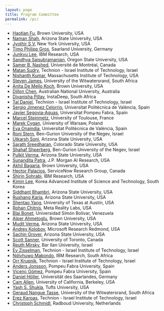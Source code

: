 ```yaml
---
layout: page
title: Program Committee
permalink: /pc/
---
```


- [Haotian Fu](https://haotianfu.me/), Brown University, USA
- [Naman Shah](https://www.namanshah.net/), Arizona State University, USA
- [Jyothir S V](https://jyothirsv.github.io/), New York University, USA
- [Timo Philipp Gros](https://mosi.uni-saarland.de/people/timo/), Saarland University, Germany
- [Junkyu Lee](https://research.ibm.com/people/junkyu-lee), IBM Research, USA
- [Sandhya Saisubramanian](https://www.sandhyasai.com/), Oregon State University, USA
- [Samer B. Nashed](https://samernashed.github.io/), Université de Montréal, Canada
- [Matan Sudry](https://scholar.google.com/citations?user=ZfJVqI8AAAAJ&hl=en), Technion - Israel Institute of Technology, Israel
- [Nishanth Kumar](https://nishanthjkumar.com/), Massachusetts Institute of Technology, USA
- [Steven James](https://sdjames.me/), University of the Witwatersrand, South Africa
- [Anita De Mello Koch](http://irl.cs.brown.edu/people.php), Brown University, USA
- [Dillon Chen](https://dillonzchen.github.io/), Australian National University, Australia
- [Divanisha Pillay](https://www.linkedin.com/in/divanisha-patel-47a663136/), InstaDeep, South Africa
- [Tal Daniel](https://taldatech.github.io/), Technion - Israel Institute of Technology, Israel
- [Sergio Jimenez Celorrio](https://serjice.webs.upv.es/), Universitat Politècnica de València, Spain
- [Javier Segovia-Aguas](https://jsego.github.io/), Universitat Pompeu Fabra, Spain
- [Marcel Steinmetz](https://marcel-steinmetz.org/), University of Toulouse, France
- [Marek Cygan](https://www.mimuw.edu.pl/~cygan/), University of Warsaw, Poland
- [Eva Onaindia](https://grps.webs.upv.es/), Universitat Politècnica de València, Spain
- [Roni Stern](https://ronistern.wixsite.com/home), Ben-Gurion University of the Negev, Israel
- [Utkarsh Soni](https://scholar.google.com/citations?user=3Nqzr90AAAAJ&hl=en), Arizona State University, USA
- [Sarath Sreedharan](http://sarathsreedharan.com/), Colorado State University, USA
- [Shahaf Shperberg](https://shperb.github.io/), Ben-Gurion University of the Negev, Israel
- [Pulkit Verma](https://pulkitverma.net/), Arizona State University, USA
- [Sunandita Patra](https://sunanditapatra.wixsite.com/camp), J.P. Morgan AI Research, USA
- [Akhil Bagaria](https://abagaria.github.io/), Brown University, USA
- [Hector Palacios](https://hectorpalacios.net/), ServiceNow Research Group, Canada
- [Shirin Sohrabi](https://research.ibm.com/people/shirin-sohrabi), IBM Research, USA
- [Kimin Lee](https://scholar.google.co.kr/citations?user=92M8xv4AAAAJ&hl=en), Korea Advanced Institute of Science and Technology, South Korea
- [Siddhant Bhambri](https://sbhambr1.github.io/), Arizona State University, USA
- [Rushang Karia](https://rushangkaria.github.io/), Arizona State University, USA
- [Shentao Yang](https://www.linkedin.com/in/shentaoyang/), University of Texas at Austin, USA
- [Rohan Chitnis](https://rohanchitnis.com/), Meta Reality Labs, USA
- [Blai Bonet](https://bonetblai.github.io/), Universidad Simón Bolívar, Venezuela
- [Alper Ahmetoglu](https://alpera.xyz/), Brown University, USA
- [Mudit Verma](https://famishedrover.github.io/), Arizona State University, USA
- [Andrey Kolobov](https://www.microsoft.com/en-us/research/people/akolobov/), Microsoft Research Redmond, USA
- [Sachin Grover](https://sachingrover211.github.io/), Arizona State University, USA
- [Scott Sanner](https://www.mie.utoronto.ca/faculty_staff/sanner/), University of Toronto, Canada
- [Reuth Mirsky](https://sites.google.com/site/dekelreuth/), Bar Ilan University, Israel
- [Ev Zisselman](https://scholar.google.com/citations?user=wfLDM2oAAAAJ&hl=en), Technion - Israel Institute of Technology, Israel
- [Ndivhuwo Makondo](https://research.ibm.com/people/ndivhuwo-makondo), IBM Research, South Africa
- [Orr Krupnik](https://www.orrkrup.com/), Technion - Israel Institute of Technology, Israel
- [Anders Jonsson](https://www.upf.edu/web/anders-jonsson), Pompeu Fabra University, Spain
- [Vicenç Gómez](https://www.upf.edu/web/vgomez), Pompeu Fabra University, Spain
- [Daniel Höller](https://fai.cs.uni-saarland.de/hoeller/), Universität des Saarlandes, Germany
- [Cam Allen](https://camallen.net/), University of California, Berkeley, USA
- [Yash S. Shukla](https://yshukla.com/), Tufts University, USA
- [Geraud Nangue Tasse](https://geraudnt.github.io/), University of the Witwatersrand, South Africa
- [Erez Karpas](https://karpase.net.technion.ac.il/), Technion - Israel Institute of Technology, Israel
- [Christoph Schmidl](https://scholar.google.com/citations?user=OgGLzqsAAAAJ&hl=en), Radboud University, Netherlands
